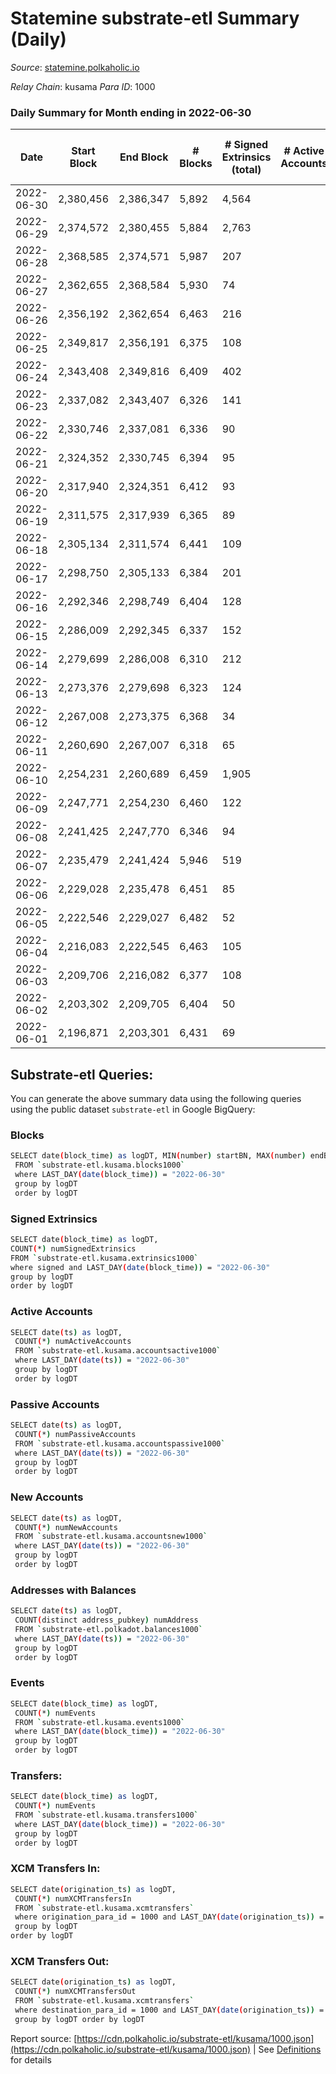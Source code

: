 # Statemine substrate-etl Summary (Daily)

_Source_: [statemine.polkaholic.io](https://statemine.polkaholic.io)

*Relay Chain*: kusama
*Para ID*: 1000



### Daily Summary for Month ending in 2022-06-30


| Date | Start Block | End Block | # Blocks | # Signed Extrinsics (total) | # Active Accounts | # Passive | # New | # Addresses with Balances | # Events | # Transfers | # XCM Transfers In | # XCM Transfers Out | Issues | 
| ---- | ----------- | --------- | -------- | --------------------------- | ----------------- | --------- | ----- | ------------------------- | -------- | ----------- | ------------------ | ------------------- | ------ |
| 2022-06-30 | 2,380,456 | 2,386,347 | 5,892 | 4,564 |  |  |  | 55,762 | 167,419 | 20,393 ($98,864.59) | 23 ($960.59) | 35 ($21,507.45) |  |
| 2022-06-29 | 2,374,572 | 2,380,455 | 5,884 | 2,763 |  |  |  | 46,090 | 143,462 | 16,705 ($41,481.20) | 18 ($1,020.93) | 13 ($6,910.48) |  |
| 2022-06-28 | 2,368,585 | 2,374,571 | 5,987 | 207 |  |  |  | 36,365 | 45,541 | 3,398 ($456,572.38) | 4 ($12.19) | 24 ($114,894.43) |  |
| 2022-06-27 | 2,362,655 | 2,368,584 | 5,930 | 74 |  |  |  | 36,356 | 13,667 | 1,437 ($198,144.57) | 9 ($95.29) | 30 ($23,219.03) |  |
| 2022-06-26 | 2,356,192 | 2,362,654 | 6,463 | 216 |  |  |  | 36,347 | 15,957 | 2,134 ($489,806.08) | 16 ($2,679.80) | 46 ($62,081.50) |  |
| 2022-06-25 | 2,349,817 | 2,356,191 | 6,375 | 108 |  |  |  | 36,341 | 15,419 | 2,104 ($789,457.60) | 19 ($4,348.14) | 53 ($85,600.88) |  |
| 2022-06-24 | 2,343,408 | 2,349,816 | 6,409 | 402 |  |  |  | 36,335 | 19,367 | 4,368 ($930,610.82) | 72 ($27,490.91) | 220 ($327,451.50) |  |
| 2022-06-23 | 2,337,082 | 2,343,407 | 6,326 | 141 |  |  |  | 36,307 | 50,552 | 7,166 ($237,695.40) | 19 ($9,541.45) | 62 ($76,186.98) |  |
| 2022-06-22 | 2,330,746 | 2,337,081 | 6,336 | 90 |  |  |  | 31,292 | 15,072 | 1,887 ($339,552.68) | 22 ($27,189.67) | 41 ($101,113.45) |  |
| 2022-06-21 | 2,324,352 | 2,330,745 | 6,394 | 95 |  |  |  | 31,279 | 15,359 | 2,003 ($556,489.28) | 25 ($1,514.03) | 38 ($43,970.71) |  |
| 2022-06-20 | 2,317,940 | 2,324,351 | 6,412 | 93 |  |  |  | 31,262 | 15,182 | 1,823 ($448,105.36) | 26 ($1,583.83) | 32 ($29,886.77) |  |
| 2022-06-19 | 2,311,575 | 2,317,939 | 6,365 | 89 |  |  |  | 31,246 | 14,960 | 1,722 ($335,206.53) | 25 ($17,674.44) | 29 ($203,386.89) |  |
| 2022-06-18 | 2,305,134 | 2,311,574 | 6,441 | 109 |  |  |  | 31,237 | 15,495 | 2,065 ($4,042,104.07) | 18 ($4,814.47) | 35 ($905,652.13) |  |
| 2022-06-17 | 2,298,750 | 2,305,133 | 6,384 | 201 |  |  |  | 31,222 | 16,479 | 2,784 ($1,207,154.65) | 13 ($2,507.04) | 95 ($958,946.95) |  |
| 2022-06-16 | 2,292,346 | 2,298,749 | 6,404 | 128 |  |  |  | 31,211 | 15,142 | 1,787 ($1,753,375.05) | 11 ($813.62) | 31 ($79,150.63) |  |
| 2022-06-15 | 2,286,009 | 2,292,345 | 6,337 | 152 |  |  |  | 31,202 | 85,643 | 12,267 ($143,477.80) | 14 ($40,196.12) | 38 ($64,076.16) |  |
| 2022-06-14 | 2,279,699 | 2,286,008 | 6,310 | 212 |  |  |  | 21,188 | 16,140 | 2,467 ($252,872.61) | 32 ($14,945.74) | 52 ($202,034.77) |  |
| 2022-06-13 | 2,273,376 | 2,279,698 | 6,323 | 124 |  |  |  | 21,161 | 15,643 | 2,276 ($185,002.18) | 35 ($10,624.57) | 36 ($53,527.44) |  |
| 2022-06-12 | 2,267,008 | 2,273,375 | 6,368 | 34 |  |  |  | 21,138 | 13,818 | 860 ($32,551.12) | 8 ($1,546.11) | 10 ($16,574.67) |  |
| 2022-06-11 | 2,260,690 | 2,267,007 | 6,318 | 65 |  |  |  | 21,133 | 14,443 | 1,313 ($108,619.10) | 40 ($1,693.78) | 22 ($57,186.26) |  |
| 2022-06-10 | 2,254,231 | 2,260,689 | 6,459 | 1,905 |  |  |  | 21,125 | 26,142 | 3,655 ($104,171.39) | 24 ($12,236.27) | 11 ($32,523.46) |  |
| 2022-06-09 | 2,247,771 | 2,254,230 | 6,460 | 122 |  |  |  | 22,929 | 27,362 | 2,151 ($292,378.71) | 11 ($3,113.34) | 18 ($42,683.30) |  |
| 2022-06-08 | 2,241,425 | 2,247,770 | 6,346 | 94 |  |  |  | 22,910 | 14,986 | 1,876 ($126,579.74) | 12 ($752.46) | 14 ($72,648.60) |  |
| 2022-06-07 | 2,235,479 | 2,241,424 | 5,946 | 519 |  |  |  | 22,890 | 16,534 | 2,026 ($207,915.65) | 21 ($18,371.72) | 5 ($6,798.04) |  |
| 2022-06-06 | 2,229,028 | 2,235,478 | 6,451 | 85 |  |  |  | 22,441 | 15,081 | 1,755 ($56,860.79) | 18 ($3,910.17) | 10 ($17,805.06) |  |
| 2022-06-05 | 2,222,546 | 2,229,027 | 6,482 | 52 |  |  |  | 22,430 | 14,383 | 1,159 ($14,604.14) | 10 ($39.37) | 14 ($5,283.34) |  |
| 2022-06-04 | 2,216,083 | 2,222,545 | 6,463 | 105 |  |  |  | 22,421 | 15,298 | 1,894 ($56,377.18) | 16 ($11,904.02) | 12 ($8,925.89) |  |
| 2022-06-03 | 2,209,706 | 2,216,082 | 6,377 | 108 |  |  |  | 22,408 | 15,046 | 1,815 ($35,140.71) | 13 ($1,327.14) | 11 ($3,752.84) |  |
| 2022-06-02 | 2,203,302 | 2,209,705 | 6,404 | 50 |  |  |  | 22,390 | 14,175 | 1,138 ($15,298.44) | 5 ($1,822.56) | 8 ($2,931.16) |  |
| 2022-06-01 | 2,196,871 | 2,203,301 | 6,431 | 69 |  |  |  | 22,380 | 14,432 | 1,286 ($100,377.23) | 3 ($1,841.37) | 15 ($13,655.42) |  |

## Substrate-etl Queries:
You can generate the above summary data using the following queries using the public dataset `substrate-etl` in Google BigQuery:

### Blocks
```bash
SELECT date(block_time) as logDT, MIN(number) startBN, MAX(number) endBN, COUNT(*) numBlocks 
 FROM `substrate-etl.kusama.blocks1000`  
 where LAST_DAY(date(block_time)) = "2022-06-30" 
 group by logDT 
 order by logDT
```

### Signed Extrinsics
```bash
SELECT date(block_time) as logDT, 
COUNT(*) numSignedExtrinsics 
FROM `substrate-etl.kusama.extrinsics1000`  
where signed and LAST_DAY(date(block_time)) = "2022-06-30" 
group by logDT 
order by logDT
```

### Active Accounts
```bash
SELECT date(ts) as logDT, 
 COUNT(*) numActiveAccounts 
 FROM `substrate-etl.kusama.accountsactive1000` 
 where LAST_DAY(date(ts)) = "2022-06-30" 
 group by logDT 
 order by logDT
```

### Passive Accounts
```bash
SELECT date(ts) as logDT, 
 COUNT(*) numPassiveAccounts 
 FROM `substrate-etl.kusama.accountspassive1000` 
 where LAST_DAY(date(ts)) = "2022-06-30" 
 group by logDT 
 order by logDT
```

### New Accounts
```bash
SELECT date(ts) as logDT, 
 COUNT(*) numNewAccounts 
 FROM `substrate-etl.kusama.accountsnew1000` 
 where LAST_DAY(date(ts)) = "2022-06-30" 
 group by logDT
 order by logDT
```

### Addresses with Balances
```bash
SELECT date(ts) as logDT,
 COUNT(distinct address_pubkey) numAddress 
 FROM `substrate-etl.polkadot.balances1000` 
 where LAST_DAY(date(ts)) = "2022-06-30" 
 group by logDT 
 order by logDT
```

### Events
```bash
SELECT date(block_time) as logDT, 
 COUNT(*) numEvents 
 FROM `substrate-etl.kusama.events1000` 
 where LAST_DAY(date(block_time)) = "2022-06-30" 
 group by logDT 
 order by logDT
```

### Transfers:
```bash
SELECT date(block_time) as logDT, 
 COUNT(*) numEvents 
 FROM `substrate-etl.kusama.transfers1000` 
 where LAST_DAY(date(block_time)) = "2022-06-30" 
 group by logDT 
 order by logDT
```

### XCM Transfers In:
```bash
SELECT date(origination_ts) as logDT, 
 COUNT(*) numXCMTransfersIn 
 FROM `substrate-etl.kusama.xcmtransfers` 
 where origination_para_id = 1000 and LAST_DAY(date(origination_ts)) = "2022-06-30" 
 group by logDT 
order by logDT
```

### XCM Transfers Out:
```bash
SELECT date(origination_ts) as logDT, 
 COUNT(*) numXCMTransfersOut 
 FROM `substrate-etl.kusama.xcmtransfers` 
 where destination_para_id = 1000 and LAST_DAY(date(origination_ts)) = "2022-06-30" 
 group by logDT order by logDT
```


Report source: [https://cdn.polkaholic.io/substrate-etl/kusama/1000.json](https://cdn.polkaholic.io/substrate-etl/kusama/1000.json) | See [Definitions](/DEFINITIONS.md) for details
